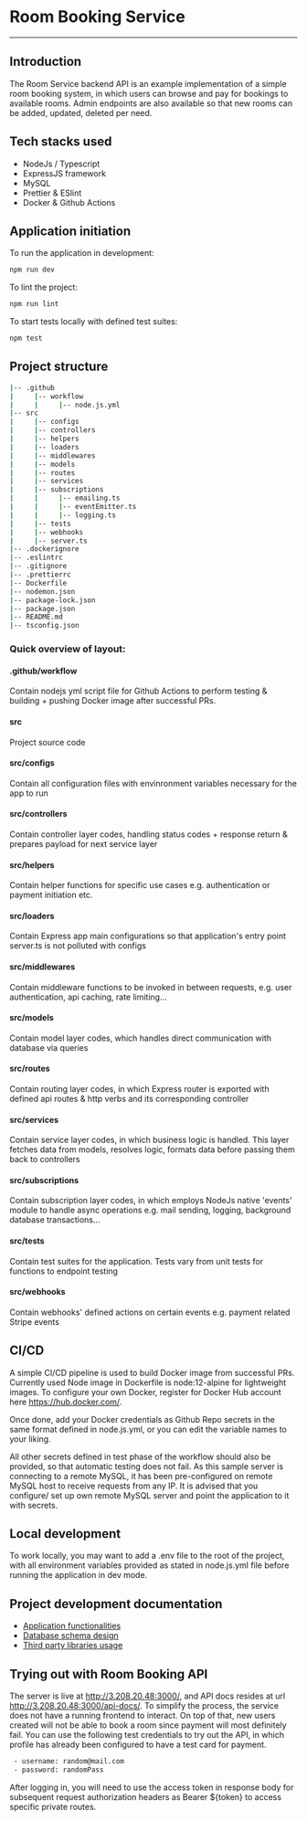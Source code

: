 # Room Booking Service

---

## Introduction

The Room Service backend API is an example implementation of a simple room booking system, in which users can browse and pay for bookings to available rooms. Admin endpoints are also available so that new rooms can be added, updated, deleted per need.

## Tech stacks used

- NodeJs / Typescript
- ExpressJS framework
- MySQL
- Prettier & ESlint
- Docker & Github Actions

## Application initiation

To run the application in development:

```bash
npm run dev
```

To lint the project:

```bash
npm run lint
```

To start tests locally with defined test suites:

```bash
npm test
```

## Project structure

```bash
|-- .github
|     |-- workflow
|     |     |-- node.js.yml
|-- src
|     |-- configs
|     |-- controllers
|     |-- helpers
|     |-- loaders
|     |-- middlewares
|     |-- models
|     |-- routes
|     |-- services
|     |-- subscriptions
|     |     |-- emailing.ts
|     |     |-- eventEmitter.ts
|     |     |-- logging.ts
|     |-- tests
|     |-- webhooks
|     |-- server.ts
|-- .dockerignore
|-- .eslintrc
|-- .gitignore
|-- .prettierrc
|-- Dockerfile
|-- nodemon.json
|-- package-lock.json
|-- package.json
|-- README.md
|-- tsconfig.json
```

### Quick overview of layout:

#### .github/workflow

Contain nodejs yml script file for Github Actions to perform testing & building + pushing Docker image after successful PRs.

#### src

Project source code

#### src/configs

Contain all configuration files with envinronment variables necessary for the app to run

#### src/controllers

Contain controller layer codes, handling status codes + response return & prepares payload for next service layer

#### src/helpers

Contain helper functions for specific use cases e.g. authentication or payment initiation etc.

#### src/loaders

Contain Express app main configurations so that application's entry point server.ts is not polluted with configs

#### src/middlewares

Contain middleware functions to be invoked in between requests, e.g. user authentication, api caching, rate limiting...

#### src/models

Contain model layer codes, which handles direct communication with database via queries

#### src/routes

Contain routing layer codes, in which Express router is exported with defined api routes & http verbs and its corresponding controller

#### src/services

Contain service layer codes, in which business logic is handled. This layer fetches data from models, resolves logic, formats data before passing them back to controllers

#### src/subscriptions

Contain subscription layer codes, in which employs NodeJs native 'events' module to handle async operations e.g. mail sending, logging, background database transactions...

#### src/tests

Contain test suites for the application. Tests vary from unit tests for functions to endpoint testing

#### src/webhooks

Contain webhooks' defined actions on certain events e.g. payment related Stripe events

## CI/CD

A simple CI/CD pipeline is used to build Docker image from successful PRs. Currently used Node image in Dockerfile is node:12-alpine for lightweight images.
To configure your own Docker, register for Docker Hub account here https://hub.docker.com/.

Once done, add your Docker credentials as Github Repo secrets in the same format defined in node.js.yml, or you can edit the variable names to your liking.

All other secrets defined in test phase of the workflow should also be provided, so that automatic testing does not fail. As this sample server is connecting to a remote MySQL, it has been pre-configured on remote MySQL host to receive requests from any IP. It is advised that you configure/ set up own remote MySQL server and point the application to it with secrets.

## Local development

To work locally, you may want to add a .env file to the root of the project, with all environment variables provided as stated in node.js.yml file before running the application in dev mode.

## Project development documentation

- [Application functionalities](docs/functionality.md)
- [Database schema design](docs/database_design.md)
- [Third party libraries usage](docs/third_party_usage.md)

## Trying out with Room Booking API

The server is live at http://3.208.20.48:3000/, and API docs resides at url http://3.208.20.48:3000/api-docs/.
To simplify the process, the service does not have a running frontend to interact. On top of that, new users created will not be able to book a room since payment will most definitely fail. You can use the following test credentials to try out the API, in which profile has already been configured to have a test card for payment.

```bash
 - username: random@mail.com
 - password: randomPass
```

After logging in, you will need to use the access token in response body for subsequent request authorization headers as Bearer ${token} to access specific private routes.
